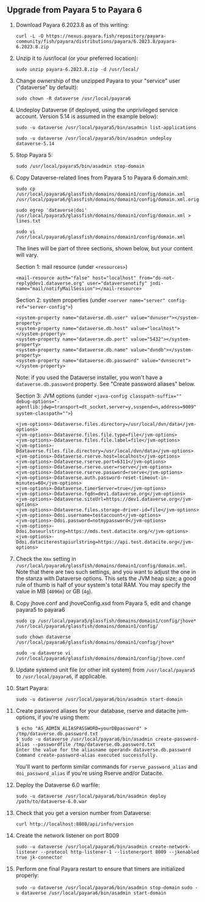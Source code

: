 ## Upgrade from Payara 5 to Payara 6

1. Download Payara 6.2023.8 as of this writing:

   `curl -L -O https://nexus.payara.fish/repository/payara-community/fish/payara/distributions/payara/6.2023.8/payara-6.2023.8.zip`

1. Unzip it to /usr/local (or your preferred location):

   `sudo unzip payara-6.2023.8.zip -d /usr/local/`

1. Change ownership of the unzipped Payara to your "service" user ("dataverse" by default):

   `sudo chown -R dataverse /usr/local/payara6`

1. Undeploy Dataverse (if deployed, using the unprivileged service account. Version 5.14 is assumed in the example below):

   `sudo -u dataverse /usr/local/payara5/bin/asadmin list-applications`

   `sudo -u dataverse /usr/local/payara5/bin/asadmin undeploy dataverse-5.14`

1. Stop Payara 5:

   `sudo /usr/local/payara5/bin/asadmin stop-domain`

1. Copy Dataverse-related lines from Payara 5 to Payara 6 domain.xml:

   `sudo cp /usr/local/payara6/glassfish/domains/domain1/config/domain.xml /usr/local/payara6/glassfish/domains/domain1/config/domain.xml.orig`

   `sudo egrep 'dataverse|doi' /usr/local/payara5/glassfish/domains/domain1/config/domain.xml > lines.txt`

   `sudo vi /usr/local/payara6/glassfish/domains/domain1/config/domain.xml`

   The lines will be part of three sections, shown below, but your content will vary.
   
   Section 1: mail resource (under `<resources>`)

   ```
   <mail-resource auth="false" host="localhost" from="do-not-reply@dev1.dataverse.org" user="dataversenotify" jndi-name="mail/notifyMailSession"></mail-resource>
   ```

   Section 2: system properties (under `<server name="server" config-ref="server-config">`)
    
   ```
   <system-property name="dataverse.db.user" value="dvnuser"></system-property>
   <system-property name="dataverse.db.host" value="localhost"></system-property>
   <system-property name="dataverse.db.port" value="5432"></system-property>
   <system-property name="dataverse.db.name" value="dvndb"></system-property>
   <system-property name="dataverse.db.password" value="dvnsecret"></system-property>
   ```

   Note: if you used the Dataverse installer, you won't have a `dataverse.db.password` property. See "Create password aliases" below.

   Section 3: JVM options (under `<java-config classpath-suffix="" debug-options="-agentlib:jdwp=transport=dt_socket,server=y,suspend=n,address=9009" system-classpath="">`)

   ```
   <jvm-options>-Ddataverse.files.directory=/usr/local/dvn/data</jvm-options>
   <jvm-options>-Ddataverse.files.file.type=file</jvm-options>
   <jvm-options>-Ddataverse.files.file.label=file</jvm-options>
   <jvm-options>-Ddataverse.files.file.directory=/usr/local/dvn/data</jvm-options>
   <jvm-options>-Ddataverse.rserve.host=localhost</jvm-options>
   <jvm-options>-Ddataverse.rserve.port=6311</jvm-options>
   <jvm-options>-Ddataverse.rserve.user=rserve</jvm-options>
   <jvm-options>-Ddataverse.rserve.password=rserve</jvm-options>
   <jvm-options>-Ddataverse.auth.password-reset-timeout-in-minutes=60</jvm-options>
   <jvm-options>-Ddataverse.timerServer=true</jvm-options>
   <jvm-options>-Ddataverse.fqdn=dev1.dataverse.org</jvm-options>
   <jvm-options>-Ddataverse.siteUrl=https://dev1.dataverse.org</jvm-options>
   <jvm-options>-Ddataverse.files.storage-driver-id=file</jvm-options>
   <jvm-options>-Ddoi.username=testaccount</jvm-options>
   <jvm-options>-Ddoi.password=notmypassword</jvm-options>
   <jvm-options>-Ddoi.baseurlstring=https://mds.test.datacite.org/</jvm-options>
   <jvm-options>-Ddoi.dataciterestapiurlstring=https://api.test.datacite.org</jvm-options>
   ```

1. Check the `Xmx` setting in `/usr/local/payara6/glassfish/domains/domain1/config/domain.xml`. Note that there are two such settings, and you want to adjust the one in the stanza with Dataverse options. This sets the JVM heap size; a good rule of thumb is half of your system's total RAM. You may specify the value in MB (`4096m`) or GB (`4g`).

1. Copy jhove.conf and jhoveConfig.xsd from Payara 5, edit and change payara5 to payara6

   `sudo cp /usr/local/payara5/glassfish/domains/domain1/config/jhove* /usr/local/payara6/glassfish/domains/domain1/config/`

   `sudo chown dataverse /usr/local/payara6/glassfish/domains/domain1/config/jhove*`

   `sudo -u dataverse vi /usr/local/payara6/glassfish/domains/domain1/config/jhove.conf`

1. Update systemd unit file (or other init system) from `/usr/local/payara5` to `/usr/local/payara6`, if applicable.

1. Start Payara:

   `sudo -u dataverse /usr/local/payara6/bin/asadmin start-domain`

1. Create password aliases for your database, rserve and datacite jvm-options, if you're using them:

   ```
   $ echo "AS_ADMIN_ALIASPASSWORD=yourDBpassword" > /tmp/dataverse.db.password.txt
   $ sudo -u dataverse /usr/local/payara6/bin/asadmin create-password-alias --passwordfile /tmp/dataverse.db.password.txt 
   Enter the value for the aliasname operand> dataverse.db.password
   Command create-password-alias executed successfully.
   ```

   You'll want to perform similar commands for `rserve_password_alias` and `doi_password_alias` if you're using Rserve and/or Datacite.

1. Deploy the Dataverse 6.0 warfile:

   `sudo -u dataverse /usr/local/payara6/bin/asadmin deploy /path/to/dataverse-6.0.war`

1. Check that you get a version number from Dataverse:

   `curl http://localhost:8080/api/info/version`

1. Create the network listener on port 8009

   `sudo -u dataverse /usr/local/payara6/bin/asadmin create-network-listener --protocol http-listener-1 --listenerport 8009 --jkenabled true jk-connector`

1. Perform one final Payara restart to ensure that timers are initialized properly:

   `sudo -u dataverse /usr/local/payara6/bin/asadmin stop-domain`
   `sudo -u dataverse /usr/local/payara6/bin/asadmin start-domain`
